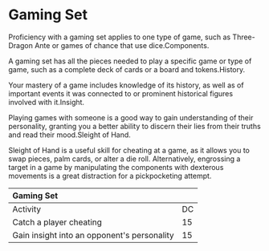 # Gaming Set



Proficiency with a gaming set applies to one type of game, such as Three-Dragon Ante or games of chance that use dice.Components. 

A gaming set has all the pieces needed to play a specific game or type of game, such as a complete deck of cards or a board and tokens.History. 

Your mastery of a game includes knowledge of its history, as well as of important events it was connected to or prominent historical figures involved with it.Insight. 

Playing games with someone is a good way to gain understanding of their personality, granting you a better ability to discern their lies from their truths and read their mood.Sleight of Hand. 

Sleight of Hand is a useful skill for cheating at a game, as it allows you to swap pieces, palm cards, or alter a die roll. Alternatively, engrossing a target in a game by manipulating the components with dexterous movements is a great distraction for a pickpocketing attempt.

| Gaming Set |  |
| :--- | :--- |
| Activity | DC |
| Catch a player cheating | 15 |
| Gain insight into an opponent's personality | 15 |

